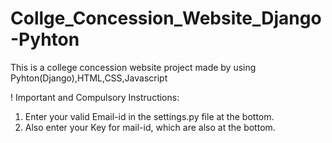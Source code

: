 # Collge_Concession_Website_Django-Pyhton
This is a college concession website project made by using Pyhton(Django),HTML,CSS,Javascript


! Important and Compulsory Instructions:

1. Enter your valid Email-id in the settings.py file at the bottom.
2. Also enter your Key for mail-id, which are also at the bottom.
